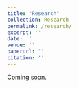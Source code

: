 ```yaml
---
title: "Research"
collection: Research
permalink: /research/
excerpt: ''
date: ''
venue: ''
paperurl: ''
citation: ''
---
```


Coming soon.

